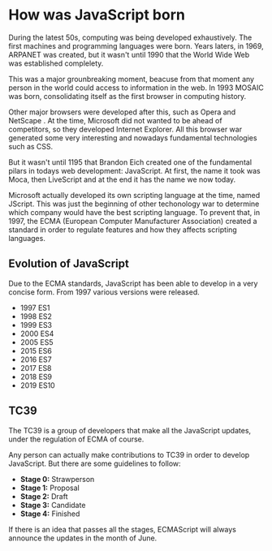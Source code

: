# How was JavaScript born

During the latest 50s, computing was being developed exhaustively. The first machines and programming languages were born. Years laters, in 1969, ARPANET was created, but it wasn't until 1990 that the World Wide Web was established complelety. 

This was a major grounbreaking moment, beacuse from that moment any person in the world could access to information in the web. In 1993 MOSAIC was born, consolidating itself as the first browser in computing history. 

Other major browsers were developed after this, such as Opera and NetScape . At the time, Microsoft did not wanted to be ahead of competitors, so they developed Internet Explorer. All this browser war generated some very interesting and nowadays fundamental technologies such as CSS. 

But it wasn't until 1195 that Brandon Eich created one of the fundamental pilars in todays web development: JavaScript. At first, the name it took was Moca, then LiveScript and at the end it has the name we now today. 

Microsoft actually developed its own scripting language at the time, named JScript. This was just the beginning of other techonology war to determine which company would have the best scripting language. To prevent that, in 1997, the ECMA (European Computer Manufacturer Association) created a standard in order to regulate features and how they affects scripting languages. 

## Evolution of JavaScript
Due to the ECMA standards, JavaScript has been able to develop in a very concise form. From 1997 various versions were released. 

- 1997 ES1
- 1998 ES2
- 1999 ES3
- 2000 ES4
- 2005 ES5
- 2015 ES6
- 2016 ES7
- 2017 ES8
- 2018 ES9
- 2019 ES10


## TC39
The TC39 is a group of developers that make all the JavaScript updates, under the regulation of ECMA of course. 

Any person can actually make contributions to TC39 in order to develop JavaScript. But there are some guidelines to follow: 

- **Stage 0:** Strawperson
- **Stage 1:** Proposal
- **Stage 2:** Draft
- **Stage 3:** Candidate
- **Stage 4:** Finished

If there is an idea that passes all the stages, ECMAScript will always announce the updates in the month of June. 
